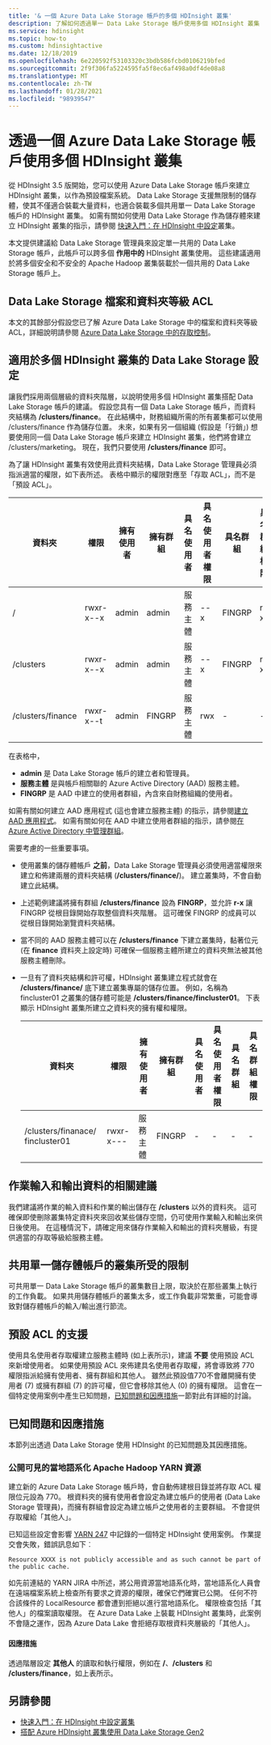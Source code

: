 ```yaml
---
title: '& 一個 Azure Data Lake Storage 帳戶的多個 HDInsight 叢集'
description: 了解如何透過單一 Data Lake Storage 帳戶使用多個 HDInsight 叢集
ms.service: hdinsight
ms.topic: how-to
ms.custom: hdinsightactive
ms.date: 12/18/2019
ms.openlocfilehash: 6e220592f53103320c3bdb586fcbd0106219bfed
ms.sourcegitcommit: 2f9f306fa5224595fa5f8ec6af498a0df4de08a8
ms.translationtype: MT
ms.contentlocale: zh-TW
ms.lasthandoff: 01/28/2021
ms.locfileid: "98939547"
---
```

# <a name="use-multiple-hdinsight-clusters-with-an-azure-data-lake-storage-account"></a>透過一個 Azure Data Lake Storage 帳戶使用多個 HDInsight 叢集

從 HDInsight 3.5 版開始，您可以使用 Azure Data Lake Storage 帳戶來建立 HDInsight 叢集，以作為預設檔案系統。
Data Lake Storage 支援無限制的儲存體，使其不僅適合裝載大量資料，也適合裝載多個共用單一 Data Lake Storage 帳戶的 HDInsight 叢集。 如需有關如何使用 Data Lake Storage 作為儲存體來建立 HDInsight 叢集的指示，請參閱 [快速入門：在 HDInsight 中設定](./hdinsight-hadoop-provision-linux-clusters.md)叢集。

本文提供建議給 Data Lake Storage 管理員來設定單一共用的 Data Lake Storage 帳戶，此帳戶可以跨多個 **作用中的** HDInsight 叢集使用。 這些建議適用於將多個安全和不安全的 Apache Hadoop 叢集裝載於一個共用的 Data Lake Storage 帳戶上。

## <a name="data-lake-storage-file-and-folder-level-acls"></a>Data Lake Storage 檔案和資料夾等級 ACL

本文的其餘部分假設您已了解 Azure Data Lake Storage 中的檔案和資料夾等級 ACL，詳細說明請參閱 [Azure Data Lake Storage 中的存取控制](../data-lake-store/data-lake-store-access-control.md)。

## <a name="data-lake-storage-setup-for-multiple-hdinsight-clusters"></a>適用於多個 HDInsight 叢集的 Data Lake Storage 設定

讓我們採用兩個層級的資料夾階層，以說明使用多個 HDInsight 叢集搭配 Data Lake Storage 帳戶的建議。 假設您具有一個 Data Lake Storage 帳戶，而資料夾結構為 **/clusters/finance**。 在此結構中，財務組織所需的所有叢集都可以使用 /clusters/finance 作為儲存位置。 未來，如果有另一個組織 (假設是「行銷」) 想要使用同一個 Data Lake Storage 帳戶來建立 HDInsight 叢集，他們將會建立 /clusters/marketing。 現在，我們只要使用 **/clusters/finance** 即可。

為了讓 HDInsight 叢集有效使用此資料夾結構，Data Lake Storage 管理員必須指派適當的權限，如下表所述。 表格中顯示的權限對應至「存取 ACL」，而不是「預設 ACL」。

|資料夾  |權限  |擁有使用者  |擁有群組  | 具名使用者 | 具名使用者權限 | 具名群組 | 具名群組權限 |
|---------|---------|---------|---------|---------|---------|---------|---------|
|/ | rwxr-x--x  |admin |admin  |服務主體 |--x  |FINGRP   |r-x         |
|/clusters | rwxr-x--x |admin |admin |服務主體 |--x  |FINGRP |r-x         |
|/clusters/finance | rwxr-x--t |admin |FINGRP  |服務主體 |rwx  |-  |-     |

在表格中，

- **admin** 是 Data Lake Storage 帳戶的建立者和管理員。
- **服務主體** 是與帳戶相關聯的 Azure Active Directory (AAD) 服務主體。
- **FINGRP** 是 AAD 中建立的使用者群組，內含來自財務組織的使用者。

如需有關如何建立 AAD 應用程式 (這也會建立服務主體) 的指示，請參閱[建立 AAD 應用程式](../active-directory/develop/howto-create-service-principal-portal.md#register-an-application-with-azure-ad-and-create-a-service-principal)。 如需有關如何在 AAD 中建立使用者群組的指示，請參閱[在 Azure Active Directory 中管理群組](../active-directory/fundamentals/active-directory-groups-create-azure-portal.md)。

需要考慮的一些重要事項。

- 使用叢集的儲存體帳戶 **之前**，Data Lake Storage 管理員必須使用適當權限來建立和佈建兩層的資料夾結構 (**/clusters/finance/**)。 建立叢集時，不會自動建立此結構。
- 上述範例建議將擁有群組 **/clusters/finance** 設為 **FINGRP**，並允許 **r-x** 讓 FINGRP 從根目錄開始存取整個資料夾階層。 這可確保 FINGRP 的成員可以從根目錄開始瀏覽資料夾結構。
- 當不同的 AAD 服務主體可以在 **/clusters/finance** 下建立叢集時，黏著位元 (在 **finance** 資料夾上設定時) 可確保一個服務主體所建立的資料夾無法被其他服務主體刪除。
- 一旦有了資料夾結構和許可權，HDInsight 叢集建立程式就會在 **/clusters/finance/** 底下建立叢集專屬的儲存位置。 例如，名稱為 fincluster01 之叢集的儲存體可能是 **/clusters/finance/fincluster01**。 下表顯示 HDInsight 叢集所建立之資料夾的擁有權和權限。

    |資料夾  |權限  |擁有使用者  |擁有群組  | 具名使用者 | 具名使用者權限 | 具名群組 | 具名群組權限 |
    |---------|---------|---------|---------|---------|---------|---------|---------|
    |/clusters/finanace/ fincluster01 | rwxr-x---  |服務主體 |FINGRP  |- |-  |-   |-  |

## <a name="recommendations-for-job-input-and-output-data"></a>作業輸入和輸出資料的相關建議

我們建議將作業的輸入資料和作業的輸出儲存在 **/clusters** 以外的資料夾。 這可確保即使刪除叢集特定資料夾來回收某些儲存空間，仍可使用作業輸入和輸出來供日後使用。 在這種情況下，請確定用來儲存作業輸入和輸出的資料夾層級，有提供適當的存取等級給服務主體。

## <a name="limit-on-clusters-sharing-a-single-storage-account"></a>共用單一儲存體帳戶的叢集所受的限制

可共用單一 Data Lake Storage 帳戶的叢集數目上限，取決於在那些叢集上執行的工作負載。 如果共用儲存體帳戶的叢集太多，或工作負載非常繁重，可能會導致對儲存體帳戶的輸入/輸出進行節流。

## <a name="support-for-default-acls"></a>預設 ACL 的支援

使用具名使用者存取權建立服務主體時 (如上表所示)，建議 **不要** 使用預設 ACL 來新增使用者。 如果使用預設 ACL 來佈建具名使用者存取權，將會導致將 770 權限指派給擁有使用者、擁有群組和其他人。 雖然此預設值770不會離開擁有使用者 (7) 或擁有群組 (7) 的許可權，但它會移除其他人 (0) 的擁有權限。 這會在一個特定使用案例中產生已知問題，[已知問題和因應措施](#known-issues-and-workarounds)一節對此有詳細的討論。

## <a name="known-issues-and-workarounds"></a>已知問題和因應措施

本節列出透過 Data Lake Storage 使用 HDInsight 的已知問題及其因應措施。

### <a name="publicly-visible-localized-apache-hadoop-yarn-resources"></a>公開可見的當地語系化 Apache Hadoop YARN 資源

建立新的 Azure Data Lake Storage 帳戶時，會自動佈建根目錄並將存取 ACL 權限位元設為 770。 根資料夾的擁有使用者會設定為建立帳戶的使用者 (Data Lake Storage 管理員)，而擁有群組會設定為建立帳戶之使用者的主要群組。 不會提供存取權給「其他人」。

已知這些設定會影響 [YARN 247](https://hwxmonarch.atlassian.net/browse/YARN-247) 中記錄的一個特定 HDInsight 使用案例。 作業提交會失敗，錯誤訊息如下︰

```output
Resource XXXX is not publicly accessible and as such cannot be part of the public cache.
```

如先前連結的 YARN JIRA 中所述，將公用資源當地語系化時，當地語系化人員會在遠端檔案系統上檢查所有要求之資源的權限，確保它們確實已公開。 任何不符合該條件的 LocalResource 都會遭到拒絕以進行當地語系化。 權限檢查包括「其他人」的檔案讀取權限。 在 Azure Data Lake 上裝載 HDInsight 叢集時，此案例不會隨之運作，因為 Azure Data Lake 會拒絕存取根資料夾層級的「其他人」。

#### <a name="workaround"></a>因應措施

透過階層設定 **其他人** 的讀取和執行權限，例如在 **/**、**/clusters** 和 **/clusters/finance**，如上表所示。

## <a name="see-also"></a>另請參閱

- [快速入門：在 HDInsight 中設定叢集](./hdinsight-hadoop-provision-linux-clusters.md)
- [搭配 Azure HDInsight 叢集使用 Data Lake Storage Gen2](hdinsight-hadoop-use-data-lake-storage-gen2.md)